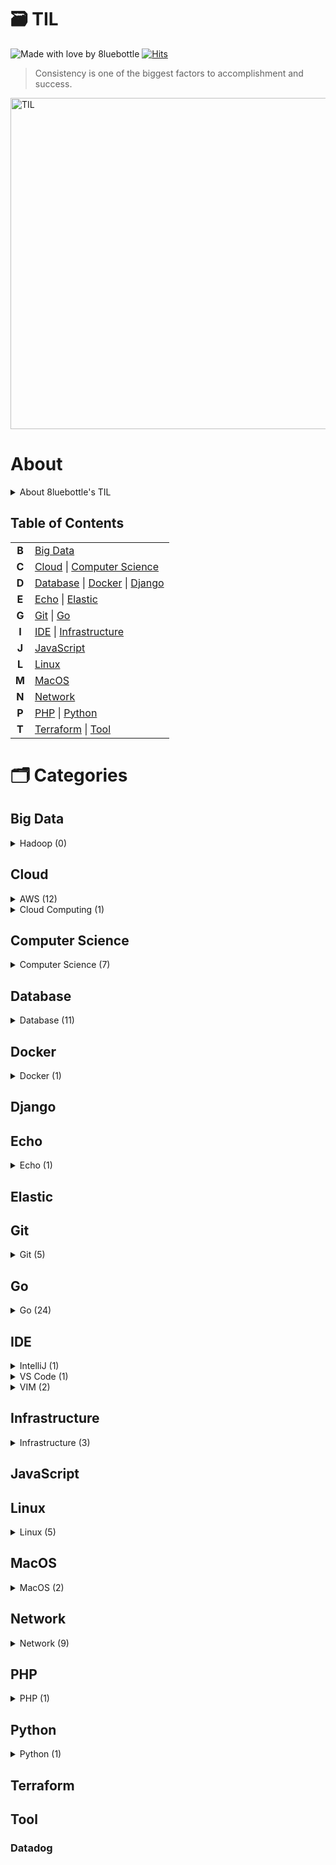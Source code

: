 # 🗃 TIL
![Made with love by 8luebottle](https://img.shields.io/badge/Made%20with%20%E2%9D%A4%EF%B8%8Fby-%208luebottle%20-blue)
[![Hits](https://hits.seeyoufarm.com/api/count/incr/badge.svg?url=https%3A%2F%2Fgithub.com%2F8luebottle%2FTIL)](https://hits.seeyoufarm.com)

> Consistency is one of the biggest factors to accomplishment and success.  
<img width="530" alt="TIL" src="https://user-images.githubusercontent.com/48475824/72317542-f9361e80-36dc-11ea-9633-ef6bf88725c7.png">

# About
<details>
    <summary>About 8luebottle's TIL</summary>

#### 📌 &nbsp; Available Languages
* 🇰🇷 Korean

#### 📌 &nbsp; Commit Message Convention
`MM.DD.YYYY : <Categories>`

#### 📌 &nbsp; TIL File Extensions
* .md
* .ipynb

#### 📌 &nbsp; Table Format
| Title |Last Updated|
|-------| :--------: |
|ABCDEFG| MM.DD.YYYY |

#### 📌 &nbsp; Total Count
`Category Name (total count)`

</details>

## Table of Contents
    
|     |        |
|:---:|--------|
|**B**|[Big Data](#big-data)|
|**C**|[Cloud](#cloud) \| [Computer Science](#computer-science)|
|**D**|[Database](#database) \| [Docker](#docker) \| [Django](#django)|
|**E**|[Echo](#echo) \| [Elastic](#elastic)|
|**G**|[Git](#git) \| [Go](#go)|
|**I**|[IDE](#ide) \| [Infrastructure](#infrastructure)|
|**J**|[JavaScript](#javascript)|
|**L**|[Linux](#linux)| 
|**M**|[MacOS](#macos)|
|**N**|[Network](#network)|
|**P**|[PHP](#php) \| [Python](#python)|
|**T**|[Terraform](#terraform) \| [Tool](#tool)|   


# 🗂 Categories

## Big Data
<details>
    <summary>Hadoop (0)</summary>
    
[↑ return to TOC](#table-of-contents)
    
</details>

## Cloud
<details>
  <summary>AWS (12)</summary>
    
|           Title          |  Last Updated   |
|--------------------------| :-------------- |
|[Athena](https://github.com/8luebottle/TIL/blob/master/Cloud/AWS/athena.md)| 08.19.2020 |
|[AWS Cheat Sheet](https://github.com/8luebottle/TIL/blob/master/Cloud/AWS/aws_cheat_sheet.md)| 10.17.2020 |
|[AWS Glossary](https://github.com/8luebottle/TIL/blob/master/Cloud/AWS/aws_glossary.md)| 01.29.2020 |
|[CLI](https://github.com/8luebottle/TIL/blob/master/Cloud/AWS/cli.md)| 07.28.2020 |
|[CloudFront](https://github.com/8luebottle/TIL/blob/master/Cloud/AWS/cloudfront.md)| 08.15.2020 |
|[CloudWatch](https://github.com/8luebottle/TIL/blob/master/Cloud/AWS/cloudwatch.md)| 08.06.2020 |
|[EC2](https://github.com/8luebottle/TIL/blob/master/Cloud/AWS/ec2.md)| 05.29.2021 |
|[KMS](https://github.com/8luebottle/TIL/blob/master/Cloud/AWS/kms.md)| 07.23.2020 |
|[Lambda](https://github.com/8luebottle/TIL/blob/master/Cloud/AWS/lambda.md)| 07.22.2020 |
|[S3](https://github.com/8luebottle/TIL/blob/master/Cloud/AWS/s3.md)| 08.20.2020 |
|[SAM](https://github.com/8luebottle/TIL/blob/master/Cloud/AWS/sam.md)| 04.20.2021 |
|[SQS](https://github.com/8luebottle/TIL/blob/master/Cloud/AWS/sqs.md)| 07.22.2020 |

[↑ return to TOC](#table-of-contents)

</details>

<details>
  <summary>Cloud Computing (1)</summary>

|           Title          |  Last Updated   |
|--------------------------| :-------------- |
|[Cloud Computing](https://github.com/8luebottle/TIL/blob/master/Cloud/CloudComputing/cloud_computing.md)| 04.10.2020 |

[↑ return to TOC](#table-of-contents)

</details>


## Computer Science

<details>
  <summary>Computer Science (7)</summary>
    
|           Title          |  Last Updated   |
|--------------------------| :-------------- |
|[Cron Expression](https://github.com/8luebottle/TIL/blob/master/ComputerScience/cron_expression.md)| 08.05.2020 |
|[Data Transmission](https://github.com/8luebottle/TIL/blob/master/ComputerScience/data_transmission.md)| 02.10.2020 |
|[Middleware](https://github.com/8luebottle/TIL/blob/master/ComputerScience/middleware.md)| 04.17.2020 |
|[MMU](https://github.com/8luebottle/TIL/blob/master/ComputerScience/mmu.md)| 06.13.2021 |
|[Program Counter](https://github.com/8luebottle/TIL/blob/master/ComputerScience/program_counter.md)| 04.07.2020 |
|[Scheduling](https://github.com/8luebottle/TIL/blob/master/ComputerScience/scheduling.md)| 07.06.2021 |
|[TDD](https://github.com/8luebottle/TIL/blob/master/ComputerScience/tdd.md)| 05.07.2020 |

[↑ return to TOC](#table-of-contents)

</details>


## Database

<details>
  <summary>Database (11)</summary>

|           Title          |  Last Updated   |
|--------------------------| :-------------- |
|[Connect to Database from Command Line](https://github.com/8luebottle/TIL/blob/master/Database/connect_db_from_cli.md)| 03.29.2020 |
|[DB Index](https://github.com/8luebottle/TIL/blob/master/Database/db_index.md)| 03.09.2020 |
|[Join](https://github.com/8luebottle/TIL/blob/master/Database/join.md)| 06.13.2020 |
|[Logical Storage Structure](https://github.com/8luebottle/TIL/blob/master/Database/logical_storage_structure.md)| 06.19.2021 |
|[MySQL Option Files](https://github.com/8luebottle/TIL/blob/master/Database/mysql_option_files.md)| 06.25.2021 |
|[Optimizer](https://github.com/8luebottle/TIL/blob/master/Database/optimizer.md)| 04.14.2020 |
|[postgreSQL](https://github.com/8luebottle/TIL/blob/master/Database/postgresql.md)| 06.13.2020 |
|[Redis TTL](https://github.com/8luebottle/TIL/blob/master/Database/redis_ttl.md)| 03.28.2020 |
|[Redis](https://github.com/8luebottle/TIL/blob/master/Database/redis.md)| 06.30.2020 |
|[SQL Drop](https://github.com/8luebottle/TIL/blob/master/Database/sql_drop.md)| 03.18.2020 |
|[SQL LIKE](https://github.com/8luebottle/TIL/blob/master/Database/sql_like.md)| 08.07.2020 |

[↑ return to TOC](#table-of-contents)

</details>


## Docker

<details>
  <summary>Docker (1)</summary>

|           Title          |  Last Updated   |
|--------------------------| :-------------- |
| [Docker Commands](https://github.com/8luebottle/TIL/blob/master/Docker/docker_commands.md) | 05.07.2020 |

[↑ return to TOC](#table-of-contents)

</details>


## Django


## Echo

<details>
  <summary>Echo (1)</summary>

|           Title          |  Last Updated   |
|--------------------------| :-------------- |
| [Echo-Middleware](https://github.com/8luebottle/TIL/blob/master/Echo/middleware.md) | 04.20.2020 |

[↑ return to TOC](#table-of-contents)

</details>


## Elastic


## Git

<details>
  <summary>Git (5)</summary>

|           Title          |  Last Updated   |
|--------------------------| :-------------- |
| [.git](https://github.com/8luebottle/TIL/blob/master/Git/.git.md) | 05.15.2021 |
| [Alias](https://github.com/8luebottle/TIL/blob/master/Git/alias.md) | 07.12.2020 |
| [Blame](https://github.com/8luebottle/TIL/blob/master/Git/blame.md) | 04.27.2020 |
| [Branch](https://github.com/8luebottle/TIL/blob/master/Git/branch.md) | 02.08.2021 |
| [Stash](https://github.com/8luebottle/TIL/blob/master/Git/stash.md) | 06.24.2021 |

[↑ return to TOC](#table-of-contents)

</details>


## Go

<details>
  <summary>Go (24)</summary>

|           Title          |  Last Updated   |
|--------------------------| :-------------- |
| [Arrays](https://github.com/8luebottle/TIL/blob/master/Go/arrays.md)  | 01.27.2020 |
| [Bcrypt](https://github.com/8luebottle/TIL/blob/master/Go/bcrypt.md)|02.19.2020|
| [Channel](https://github.com/8luebottle/TIL/blob/master/Go/channel.md)|07.19.2020|
| [Constants](https://github.com/8luebottle/TIL/blob/master/Go/constants.md) | 01.27.2020 |
| [Data Types](https://github.com/8luebottle/TIL/blob/master/Go/data_types.md)  | 09.06.2020 |
| [Dependency](https://github.com/8luebottle/TIL/blob/master/Go/dependency.md)  | 04.20.2020 |
| [Duck Typing](https://github.com/8luebottle/TIL/blob/master/Go/duck_typing.go)  | 02.05.2020 |
| [For Loop](https://github.com/8luebottle/TIL/blob/master/Go/for_loop.md) | 02.05.2020 |
| [Functions](https://github.com/8luebottle/TIL/blob/master/Go/functions.md) | 02.01.2020 |
| [Go Playground](https://github.com/8luebottle/TIL/blob/master/Go/go_playground.md) | 01.21.2020 |
| [Package fmt](https://github.com/8luebottle/TIL/blob/master/Go/package_fmt.md) | 04.22.2020 |
| [Package gorm](https://github.com/8luebottle/TIL/blob/master/Go/package_gorm.md) | 08.03.2020 |
| [Package http](https://github.com/8luebottle/TIL/blob/master/Go/package_http.md) | 08.30.2020 |
| [Package json](https://github.com/8luebottle/TIL/blob/master/Go/package_json.md) | 02.25.2020 |
| [Package jwt](https://github.com/8luebottle/TIL/blob/master/Go/package_jwt.md) | 03.17.2020 |
| [Package os](https://github.com/8luebottle/TIL/blob/master/Go/package_os.md) | 05.08.2020 |
| [Package redis](https://github.com/8luebottle/TIL/blob/master/Go/package_redis.md) | 03.13.2020 |
| [Package smtp](https://github.com/8luebottle/TIL/blob/master/Go/package_smtp.md) | 03.17.2020 |
| [Package utf8](https://github.com/8luebottle/TIL/blob/master/Go/package_utf8.md) | 07.20.2020 |
| [Package viper](https://github.com/8luebottle/TIL/blob/master/Go/package_viper.md) | 03.21.2020 |
| [Pointer](https://github.com/8luebottle/TIL/blob/master/Go/pointer.md) | 02.02.2020 |
| [Setup Go Compiler](https://github.com/8luebottle/TIL/blob/master/Go/setup_go_compiler.md)   | 01.22.2020 |
| [Slices](https://github.com/8luebottle/TIL/blob/master/Go/slices.md)  | 02.04.2020 |
| [Variables](https://github.com/8luebottle/TIL/blob/master/Go/variables.md)  | 01.27.2020 |

[↑ return to TOC](#table-of-contents)

</details>


## IDE

<details>
  <summary>IntelliJ (1)</summary>

|           Title          |  Last Updated   |
|--------------------------| :-------------- |
|[IntelliJ Commands](https://github.com/8luebottle/TIL/blob/master/IDE/IntelliJ/intellij_commands.md)| 04.24.2020 |

[↑ return to TOC](#table-of-contents)

</details>

<details>
  <summary>VS Code (1)</summary>

|           Title          |  Last Updated   |
|--------------------------| :-------------- |
|[VS Code Commands](https://github.com/8luebottle/TIL/blob/master/IDE/VSCode/vscode_commands.md)| 01.30.2020 |

[↑ return to TOC](#table-of-contents)

</details>


<details>
  <summary>VIM (2)</summary>

|           Title          |  Last Updated   |
|--------------------------| :-------------- |
|[Setup](https://github.com/8luebottle/TIL/blob/master/IDE/Vim/setup.md) | 	01.30.2020 |
|[Vim Commands](https://github.com/8luebottle/TIL/blob/master/IDE/Vim/vim_commands.md)| 07.07.2020 |

[↑ return to TOC](#table-of-contents)

</details>



## Infrastructure

<details>
  <summary>Infrastructure (3)</summary>

|           Title          |  Last Updated   |
|--------------------------| :-------------- |
|[Durability](https://github.com/8luebottle/TIL/blob/master/Infrastructure/durability.md) | 07.30.2020 |
|[Stability](https://github.com/8luebottle/TIL/blob/master/Infrastructure/stability.md) | 02.24.2020 |
|[IaC](https://github.com/8luebottle/TIL/blob/master/Infrastructure/iac.md) | 05.02.2020 |

[↑ return to TOC](#table-of-contents)

</details>


## JavaScript

## Linux

<details>
  <summary>Linux (5)</summary>

|           Title        |  Last Updated   |
|--------------------------| :-------------- |
|[compgen](https://github.com/8luebottle/TIL/blob/master/Linux/compgen.md)| 08.06.2020 |
|[GDB](https://github.com/8luebottle/TIL/blob/master/Linux/gdb.md)| 02.10.2020 |
|[Linux Commands](https://github.com/8luebottle/TIL/blob/master/Linux/linux_commands.md)| 06.25.2020 |
|[LXC](https://github.com/8luebottle/TIL/blob/master/Linux/lxc.md)| 04.28.2020 |
|[Makefile](https://github.com/8luebottle/TIL/blob/master/Linux/makefile.md)| 08.06.2020 |

[↑ return to TOC](#table-of-contents)

</details>


## MacOS

<details>
  <summary>MacOS (2)</summary>

|           Title          |  Last Updated   |
|--------------------------| :-------------- |
|[MacOS Commands](https://github.com/8luebottle/TIL/blob/master/MacOS/mac_commands.md)| 07.17.2020 |
|[Switch Focus](https://github.com/8luebottle/TIL/blob/master/MacOS/switch_focus.md)| 02.15.2020 |

[↑ return to TOC](#table-of-contents)

</details>


## Network

<details>
  <summary>Network (9)</summary>

|           Title          |  Last Updated   |
|--------------------------| :-------------- |
|[Data Transmission Modes](https://github.com/8luebottle/TIL/blob/master/Network/data_transmission_modes.md)| 05.29.2021 |
|[HTTP CORS](https://github.com/8luebottle/TIL/blob/master/Network/http-cors.md)| 04.17.2020 |
|[Hub](https://github.com/8luebottle/TIL/blob/master/Network/hub.md)| 05.31.2021 |
|[Network Topology](https://github.com/8luebottle/TIL/blob/master/Network/network_topology.md)| 06.15.2021 |
|[Port](https://github.com/8luebottle/TIL/blob/master/Network/port.md)| 07.19.2020 |
|[Proxy Server](https://github.com/8luebottle/TIL/blob/master/Network/proxy_server.md)| 07.11.2021 |
|[RJ45](https://github.com/8luebottle/TIL/blob/master/Network/rj45.md)| 06.04.2021 |
|[SMTP](https://github.com/8luebottle/TIL/blob/master/Network/smtp.md)| 03.16.2020 |
|[SSH](https://github.com/8luebottle/TIL/blob/master/Network/ssh.md)| 04.28.2020 |

[↑ return to TOC](#table-of-contents)

</details>

## PHP

<details>
  <summary>PHP (1)</summary>

|           Title          |  Last Updated   |
|--------------------------| :-------------- |
|[Functions](https://github.com/8luebottle/TIL/blob/master/PHP/functions.md)| 05.12.2021 |

</details>

## Python

<details>
  <summary>Python (1)</summary>

|           Title          |  Last Updated   |
|--------------------------| :-------------- |
|[Pretty Print JSON](https://github.com/8luebottle/TIL/blob/master/Python/pretty_print_json.md)| 07.27.2020 |

[↑ return to TOC](#table-of-contents)

</details>


## Terraform


## Tool
### Datadog
